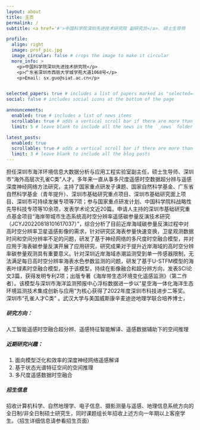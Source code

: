 ```yaml
---
layout: about
title: 主页
permalink: /
subtitle: <a href='#'>中国科学院深圳先进技术研究院 副研究员</a>. 硕士生导师

profile:
  align: right
  image: prof_pic.jpg
  image_circular: false # crops the image to make it circular
  more_info: >
    <p>中国科学院深圳先进技术研究院</p>
    <p>广东省深圳市西丽大学城学苑大道1068号</p>
    <p>Email: sx.guo@siat.ac.cn</p>


selected_papers: true # includes a list of papers marked as "selected={true}"
social: false # includes social icons at the bottom of the page

announcements:
  enabled: true # includes a list of news items
  scrollable: true # adds a vertical scroll bar if there are more than 3 news items
  limit: 5 # leave blank to include all the news in the `_news` folder

latest_posts:
  enabled: true
  scrollable: true # adds a vertical scroll bar if there are more than 3 new posts items
  limit: 3 # leave blank to include all the blog posts
---
```


担任深圳市海洋环境信息大数据分析与应用工程实验室副主任，硕士生导师、深圳市“海外高层次孔雀C类”人才。多年来一直从事多尺度遥感时空数据超分辨与遥感深度神经网络方法研究，主持了国家重点研发子课题、国家自然科学基金、广东省自然科学基金（青年提升）、深圳市基础研究重点项目、深圳市基础研究面上项目、深圳市可持续发展专项等7项；参与国家重点研发计划、中国科学院科战略性先导科技专项等10余项，发表学术论文近20篇。申请人主持的深圳市基础研究重点基金项目“海岸带城市生态系统高时空分辨率遥感碳参量反演技术研究（JCYJ20220818101617037）”，综合分析了目前近岸海域碳参量反演过程中对高时空分辨率卫星遥感影像的需求，针对研究区海表参量快速变换，卫星观测数据时间和空间分辨率不足的问题，研发了基于神经网络的多尺度时空融合模型，并对应用于海表碳参量反演开展了应用研究，研究成果对于提升近岸海域的高时空分辨率碳参量观测具有重要意义。针对深圳近岸海域赤潮监测受到单一传感器限制，无法满足每日高时空分辨率海表水色参数监测的问题，研发了基于U-STFM模型的海表叶绿素时空融合模型，基于该模型，持续在影像融合和超分辨方向，发表SCI论文3篇，获得发明专利2项；出版专著《海岸带生态环境变化遥感监测》（第二作者）。该模型与深圳市海洋监测预报中心浮标数据进一步以“星空海一体化海洋生态环境监测技术集成创新与应用”为核心获得了2022年度深圳市科技进步二等奖。
深圳市“孔雀人才C类” 。武汉大学与美国威斯康辛麦迪逊地理学联合培养博士，

##### 研究方向：
人工智能遥感时空融合超分辨、遥感特征智能解译、遥感数据辅助下的空间推理

##### 近期研究兴趣：
1. 面向模型泛化和效率的深度神经网络遥感解译
2. 基于状态光谱特征空间的空间推理
3. 多尺度遥感数据时空融合

##### 招生信息
招收计算机科学、自然地理学、电子信息、摄影测量与遥感、地理信息系统方向的全日制/非全日制硕士研究生，同时课题组长年招收上述方向一年期以上客座学生。（招生详细信息请参看招生页面）
